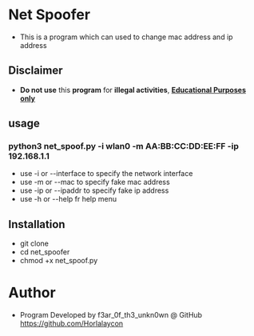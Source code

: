 # Net Spoofer
- This is a program which can used to change mac address and ip address

## Disclaimer
- <b>Do not use</b> this  <b>program</b> for <b>illegal activities</b>, <u><b>Educational Purposes only</b></u>

## usage
### python3 net_spoof.py -i wlan0 -m AA:BB:CC:DD:EE:FF -ip 192.168.1.1
- use -i or --interface to specify the network interface
- use -m or --mac to specify fake mac address
- use -ip or --ipaddr to specify fake ip address
- use -h or --help fr help menu

## Installation
- git clone
- cd net_spoofer
- chmod +x net_spoof.py

# Author
- Program Developed by f3ar_0f_th3_unkn0wn @ GitHub https://github.com/Horlalaycon
